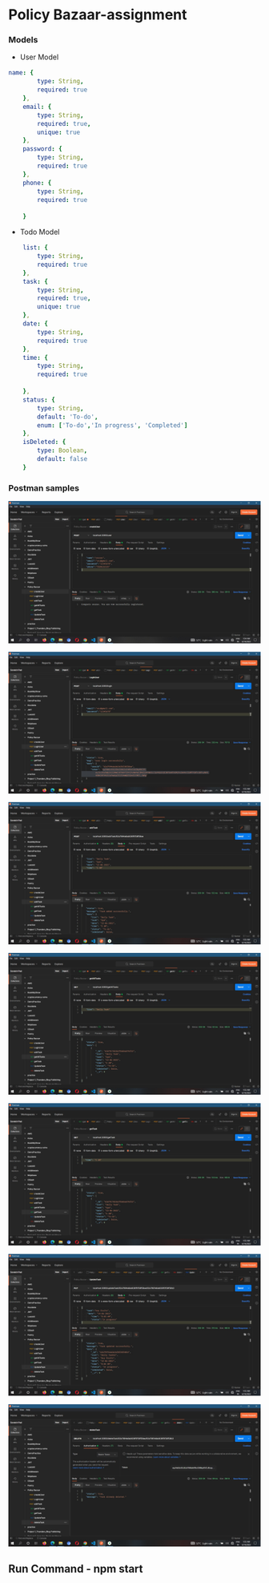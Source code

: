 # Policy Bazaar-assignment


### Models
- User Model
```yaml
name: {
        type: String,
        required: true
    },
    email: {
        type: String,
        required: true,
        unique: true
    },
    password: {
        type: String,
        required: true
    },
    phone: {
        type: String,
        required: true

    }
```

- Todo Model
```yaml
    list: {
        type: String,
        required: true
    },
    task: {
        type: String,
        required: true,
        unique: true
    },
    date: {
        type: String,
        required: true
    },
    time: {
        type: String,
        required: true

    },
    status: {
        type: String,
        default: 'To-do',
        enum: ['To-do','In progress', 'Completed']
    },
    isDeleted: {
        type: Boolean,
        default: false
    }
```
  ### Postman samples
 
 ![A Postman collection sample](assets/CreateUser.JPG)

 ![A Postman collection sample](assets/LoginUser.JPG)

 ![A Postman collection sample](assets/AddTask.JPG)
 
 ![A Postman collection sample](assets/GetAllTasks.JPG)

 ![A Postman collection sample](assets/GetTask.JPG)
 
 ![A Postman collection sample](assets/updateTask.jpg)

 ![A Postman collection sample](assets/DeleteTask.jpg)
 
  
  ## Run Command - npm start
  
  ### 
  

